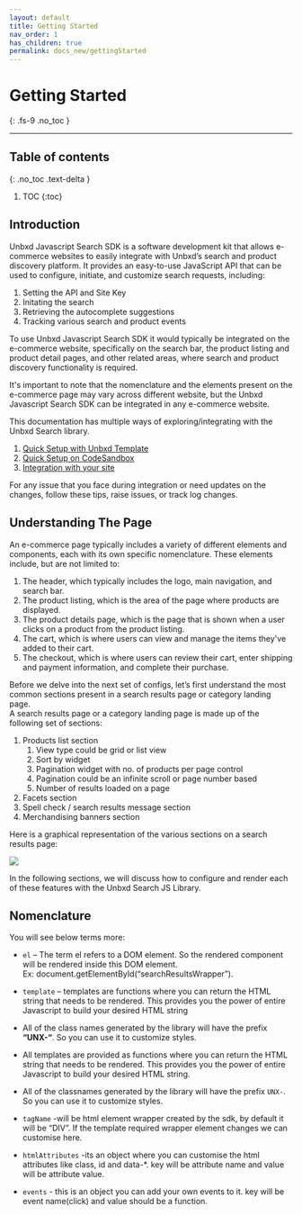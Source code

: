 ```yaml
---
layout: default
title: Getting Started
nav_order: 1
has_children: true
permalink: docs_new/gettingStarted
---
```


# Getting Started
{: .fs-9 .no_toc }

---

## Table of contents
{: .no_toc .text-delta }

1. TOC
{:toc}

## Introduction

Unbxd Javascript Search SDK is a software development kit that allows e-commerce websites to easily integrate with Unbxd’s search and product discovery platform. It provides an easy-to-use JavaScript API that can be used to configure, initiate, and customize search requests, including:

1. Setting the API and Site Key
2. Initating the search
3. Retrieving the autocomplete suggestions
4. Tracking various search and product events

To use Unbxd Javascript Search SDK it would typically be integrated on the e-commerce website, specifically on the search bar, the product listing and product detail pages, and other related areas, where search and product discovery functionality is required.

It's important to note that the nomenclature and the elements present on the e-commerce page may vary across different website, but the Unbxd Javascript Search SDK can be integrated in any e-commerce website.

This documentation has multiple ways of exploring/integrating with the Unbxd Search library.
1. [Quick Setup with Unbxd Template](/docs_new/gettingStarted/quickIntegration.md)
2. [Quick Setup on CodeSandbox](/docs_new/gettingStarted/quickSetupOnCodeSandbox.md)
3. [Integration with your site](/docs_new/gettingStarted/DetailedIntegration.md)

For any issue that you face during integration or need updates on the changes, follow these tips, raise issues, or track log changes. 

## Understanding The Page

An e-commerce page typically includes a variety of different elements and components, each with its own specific nomenclature. These elements include, but are not limited to:

1. The header, which typically includes the logo, main navigation, and search bar.
2. The product listing, which is the area of the page where products are displayed.
3. The product details page, which is the page that is shown when a user clicks on a product from the product listing.
4. The cart, which is where users can view and manage the items they've added to their cart.
5. The checkout, which is where users can review their cart, enter shipping and payment information, and complete their purchase.

Before we delve into the next set of configs, let’s first understand the most common sections present in a search results page or category landing page.  
A search results page or a category landing page is made up of the following set of sections:

1.  Products list section
    1.  View type could be grid or list view
    2.  Sort by widget
    3.  Pagination widget with no. of products per page control
    4.  Pagination could be an infinite scroll or page number based
    5.  Number of results loaded on a page
2.  Facets section
3.  Spell check / search results message section
4.  Merchandising banners section  
      
Here is a graphical representation of the various sections on a search results page:

[![](https://unbxd.com/docs/wp-content/uploads/2020/05/graphical-rep-in-sdk.png)](https://unbxd.com/docs/wp-content/uploads/2020/05/graphical-rep-in-sdk.png)

In the following sections, we will discuss how to configure and render each of these features with the Unbxd Search JS Library.



## Nomenclature

You will see below terms more:

*   `el` – The term el refers to a DOM element. So the rendered component will be rendered inside this DOM element.  
    Ex: document.getElementById(“searchResultsWrapper”).

*   `template` – templates are functions where you can return the HTML string that needs to be rendered. This provides you the power of entire Javascript to build your desired HTML string
*   All of the class names generated by the library will have the prefix **“UNX-“**. So you can use it to customize styles.
*   All templates are provided as functions where you can return the HTML string that needs to be rendered. This provides you the power of entire Javascript to build your desired HTML string.
*   All of the classnames generated by the library will have the prefix `UNX-`. So you can use it to customize styles.
*   `tagName` -will be html element wrapper created by the sdk, by default it will be “DIV”. If the template required wrapper element changes we can customise here.
*   `htmlAttributes` -its an object where you can customise the html attributes like class, id and data-*. key will be attribute name and value will be attribute value.
*   `events` - this is an object you can add your own events to it. key will be event name(click) and value should be a function.
